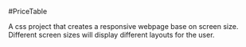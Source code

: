 #PriceTable

A css project that creates a responsive webpage base on screen size. 
Different screen sizes will display different layouts for the user.